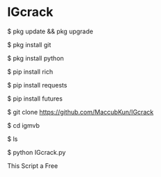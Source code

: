 # IGcrack

$ pkg update && pkg upgrade

$ pkg install git

$ pkg install python

$ pip install rich

$ pip install requests

$ pip install futures

$ git clone https://github.com/MaccubKun/IGcrack

$ cd igmvb

$ ls

$ python IGcrack.py

This Script a Free
